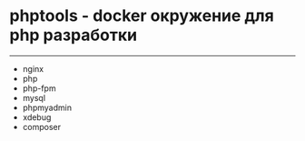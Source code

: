 # phptools - docker окружение для php разработки

---

- nginx
- php
- php-fpm
- mysql
- phpmyadmin
- xdebug
- composer